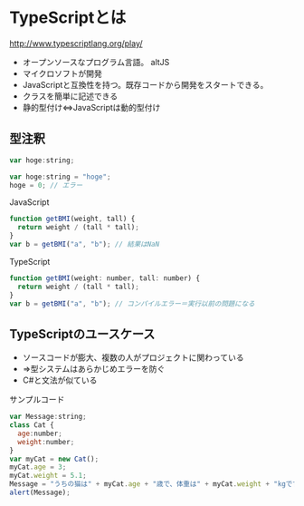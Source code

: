 # TypeScriptとは
http://www.typescriptlang.org/play/

* オープンソースなプログラム言語。 altJS
* マイクロソフトが開発
* JavaScriptと互換性を持つ。既存コードから開発をスタートできる。
* クラスを簡単に記述できる
* 静的型付け⇔JavaScriptは動的型付け

## 型注釈
```js
var hoge:string;

var hoge:string = "hoge";
hoge = 0; // エラー
```
JavaScript
```js
function getBMI(weight, tall) {
  return weight / (tall * tall);
}
var b = getBMI("a", "b"); // 結果はNaN
```
TypeScript
```js
function getBMI(weight: number, tall: number) {
  return weight / (tall * tall);
}
var b = getBMI("a", "b"); // コンパイルエラー＝実行以前の問題になる
```
## TypeScriptのユースケース

* ソースコードが膨大、複数の人がプロジェクトに関わっている
* ⇒型システムはあらかじめエラーを防ぐ
* C#と文法が似ている

サンプルコード
```js
var Message:string;
class Cat {
  age:number;
  weight:number;
}
var myCat = new Cat();
myCat.age = 3;
myCat.weight = 5.1;
Message = "うちの猫は" + myCat.age + "歳で、体重は" + myCat.weight + "kgです";
alert(Message);
```
